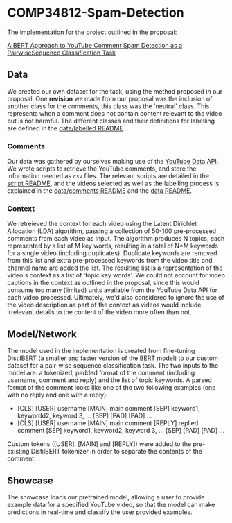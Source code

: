 # COMP34812-Spam-Detection
The implementation for the project outlined in the proposal:

[A BERT Approach to YouTube Comment Spam Detection as a PairwiseSequence Classification Task](https://github.com/Mozzer2310/COMP34812-Spam-Detection/blob/main/pdfs/NLU_proposal.pdf)

## Data
We created our own dataset for the task, using the method proposed in our proposal. One **revision** we made from our proposal was the inclusion of another class for the comments, this class was the 'neutral' class. This represents when a comment does not contain content relevant to the video but is not harmful. The different classes and their definitions for labelling are defined in the [data/labelled README](data/labelled/README.md).

### Comments
Our data was gathered by ourselves making use of the [YouTube Data API](https://developers.google.com/youtube/v3). We wrote scripts to retrieve the YouTube comments, and store the information needed as `csv` files. The relevant scripts are detailed in the [script README](scripts/README.md), and the videos selected as well as the labelling process is explained in the [data/comments README](data/comments/README.md) and the [data README](data/README.md).

### Context
<!-- Explain what the context/topic modelling any deviations from the proposal does -->
We retreieved the context for each video using the Latent Dirichlet Allocation (LDA) algorithm, passing a collection of 50-100 pre-processed comments from each video as input. The algorithm produces N topics, each represented by a list of M key words, resulting in a total of N*M keywords for a single video (including duplicates). Duplicate keywords are removed from this list and extra pre-processed keywords from the video title and channel name are added the list. The resulting list is a representation of the video's context as a list of 'topic key words'. We could not account for video captions in the context as outlined in the proposal, since this would consume too many (limited) units available from the YouTube Data API for each video processed. Ultimately, we'd also considered to ignore the use of the video description as part of the context as videos would include irrelevant details to the content of the video more often than not.

## Model/Network
<!-- Explain the general model, any deviations from the proposal -->
The model used in the implementation is created from fine-tuning DistilBERT (a smaller and faster version of the BERT model) to our custom dataset for a pair-wise sequence classification task. The two inputs to the model are: a tokenized, padded format of the comment (including username, comment and reply) and the list of topic keywords. A parsed format of the comment looks like one of the two following examples (one with no reply and one with a reply):

  * [CLS] [USER] username [MAIN] main comment [SEP] keyword1, keywordd2, keyword 3, ... [SEP] [PAD] [PAD] ...
  * [CLS] [USER] username [MAIN] main comment [REPLY] replied comment [SEP] keyword1, keyword2, keyword 3, ... [SEP] [PAD] [PAD]  ...

Custom tokens ([USER], [MAIN] and [REPLY]) were added to the pre-existing DistilBERT tokenizer in order to separate the contents of the comment. 

## Showcase
<!-- Explain what the demo is, and its purpose -->
The showcase loads our pretrained model, allowing a user to provide example data for a specified YouTube video, so that the model can make predictions in real-time and classify the user provided examples.
